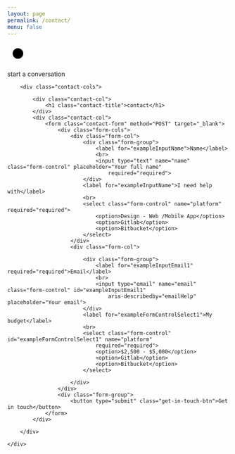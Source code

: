```yaml
---
layout: page
permalink: /contact/
menu: false
---
```


<div class="container">
    <div class="start-conversation">
        <svg height="48" width="48">
            <circle cx="24" cy="24" r="12" fill="black" />
        </svg>
        <p class="h2-text">start a conversation</p>
    </div>
</div>

<section id="contact-form">
    <div class="container">

        <div class="contact-cols">

            <div class="contact-col">
                <h1 class="contact-title">contact</h1>
            </div>
            <div class="contact-col">
                <form class="contact-form" method="POST" target="_blank">
                    <div class="form-cols">
                        <div class="form-col">
                            <div class="form-group">
                                <label for="exampleInputName">Name</label>
                                <br>
                                <input type="text" name="name" class="form-control" placeholder="Your full name"
                                    required="required">
                            </div>
                            <label for="exampleInputName">I need help with</label>
                            <br>
                            <select class="form-control" name="platform" required="required">
                                <option>Design - Web /Mobile App</option>
                                <option>Gitlab</option>
                                <option>Bitbucket</option>
                            </select>
                        </div>
                        <div class="form-col">

                            <div class="form-group">
                                <label for="exampleInputEmail1" required="required">Email</label>
                                <br>
                                <input type="email" name="email" class="form-control" id="exampleInputEmail1"
                                    aria-describedby="emailHelp" placeholder="Your email">
                            </div>
                            <label for="exampleFormControlSelect1">My budget</label>
                            <br>
                            <select class="form-control" id="exampleFormControlSelect1" name="platform"
                                required="required">
                                <option>$2,500 - $5,000</option>
                                <option>Gitlab</option>
                                <option>Bitbucket</option>
                            </select>

                        </div>
                    </div>
                    <div class="form-group">
                        <button type="submit" class="get-in-touch-btn">Get in touch</button>
                </form>
            </div>

        </div>

    </div>

</section>
